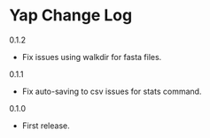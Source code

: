 # Yap Change Log

0.1.2
- Fix issues using walkdir for fasta files.

0.1.1
- Fix auto-saving to csv issues for stats command.

0.1.0
- First release.